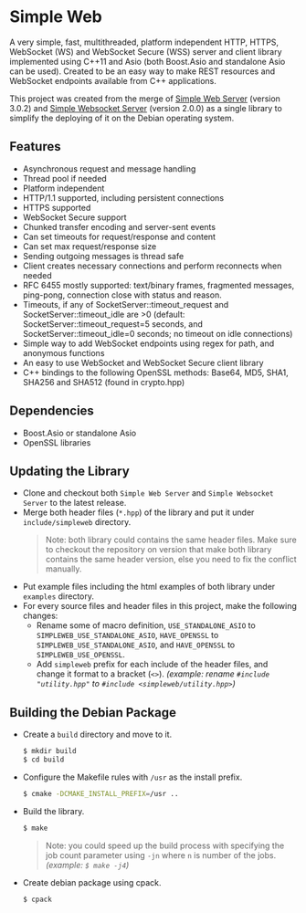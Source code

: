# Simple Web

A very simple, fast, multithreaded, platform independent HTTP, HTTPS, WebSocket (WS) and WebSocket Secure (WSS) server and client library implemented using C++11 and Asio (both Boost.Asio and standalone Asio can be used). Created to be an easy way to make REST resources and WebSocket endpoints available from C++ applications.

This project was created from the merge of [Simple Web Server](https://gitlab.com/eidheim/Simple-Web-Server) (version 3.0.2) and [Simple Websocket Server](https://gitlab.com/eidheim/Simple-WebSocket-Server) (version 2.0.0) as a single library to simplify the deploying of it on the Debian operating system.

## Features

* Asynchronous request and message handling
* Thread pool if needed
* Platform independent
* HTTP/1.1 supported, including persistent connections
* HTTPS supported
* WebSocket Secure support
* Chunked transfer encoding and server-sent events
* Can set timeouts for request/response and content
* Can set max request/response size
* Sending outgoing messages is thread safe
* Client creates necessary connections and perform reconnects when needed
* RFC 6455 mostly supported: text/binary frames, fragmented messages, ping-pong, connection close with status and reason.
* Timeouts, if any of SocketServer::timeout_request and SocketServer::timeout_idle are >0 (default: SocketServer::timeout_request=5 seconds, and SocketServer::timeout_idle=0 seconds; no timeout on idle connections)
* Simple way to add WebSocket endpoints using regex for path, and anonymous functions
* An easy to use WebSocket and WebSocket Secure client library
* C++ bindings to the following OpenSSL methods: Base64, MD5, SHA1, SHA256 and SHA512 (found in crypto.hpp)

## Dependencies

* Boost.Asio or standalone Asio
* OpenSSL libraries

## Updating the Library

- Clone and checkout both `Simple Web Server` and `Simple Websocket Server` to the latest release.
- Merge both header files (`*.hpp`) of the library and put it under `include/simpleweb` directory.
  > Note: both library could contains the same header files.
  > Make sure to checkout the repository on version that make both library contains the same header version, else you need to fix the conflict manually.
- Put example files including the html examples of both library under `examples` directory.
- For every source files and header files in this project, make the following changes:
  - Rename some of macro definition, `USE_STANDALONE_ASIO` to `SIMPLEWEB_USE_STANDALONE_ASIO`, `HAVE_OPENSSL` to `SIMPLEWEB_USE_STANDALONE_ASIO`, and `HAVE_OPENSSL` to `SIMPLEWEB_USE_OPENSSL`.
  - Add `simpleweb` prefix for each include of the header files, and change it format to a bracket (`<>`). _(example: rename `#include "utility.hpp"` to `#include <simpleweb/utility.hpp>`)_

## Building the Debian Package

- Create a `build` directory and move to it.
  ```bash
  $ mkdir build
  $ cd build
  ```
- Configure the Makefile rules  with `/usr` as the install prefix.
  ```bash
  $ cmake -DCMAKE_INSTALL_PREFIX=/usr ..
  ```
- Build the library.
  ```bash
  $ make
  ```
  > Note: you could speed up the build process with specifying the job count parameter using `-jn` where `n` is number of the jobs. _(example: `$ make -j4`)_
- Create debian package using cpack.
  ```bash
  $ cpack
  ```